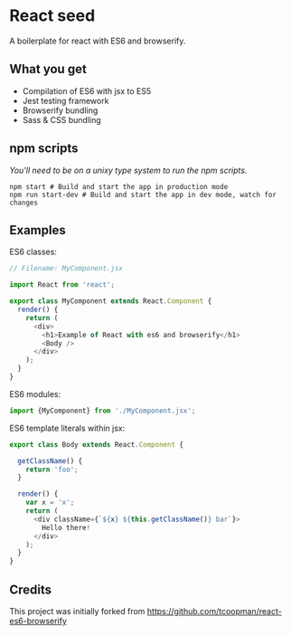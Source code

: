 # React seed

A boilerplate for react with ES6 and browserify.

## What you get

* Compilation of ES6 with jsx to ES5
* Jest testing framework
* Browserify bundling
* Sass & CSS bundling

## npm scripts

_You'll need to be on a unixy type system to run the npm scripts._

```
npm start # Build and start the app in production mode
npm run start-dev # Build and start the app in dev mode, watch for changes
```

## Examples

ES6 classes:

```js
// Filename: MyComponent.jsx

import React from 'react';

export class MyComponent extends React.Component {
  render() {
    return (
      <div>
        <h1>Example of React with es6 and browserify</h1>
        <Body />
      </div>
    );
  }
}
```

ES6 modules:

```js
import {MyComponent} from './MyComponent.jsx';
```

ES6 template literals within jsx:

```js
export class Body extends React.Component {

  getClassName() {
    return 'foo';
  }

  render() {
    var x = 'x';
    return (
      <div className={`${x} ${this.getClassName()} bar`}>
        Hello there!
      </div>
    );
  }
}
```

## Credits

This project was initially forked from https://github.com/tcoopman/react-es6-browserify
